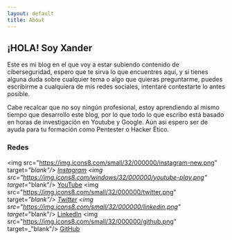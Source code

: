 ```yaml
---
layout: default
title: About
---
```


## ¡HOLA! Soy Xander

Este es mi blog en el que voy a estar subiendo contenido de ciberseguridad, espero que te sirva lo que encuentres aquí, y si tienes alguna duda sobre cualquier tema o algo que quieras preguntarme, puedes escribirme a cualquiera de mis redes sociales, intentaré contestarte lo antes posible. 



Cabe recalcar que no soy ningún profesional, estoy aprendiendo al mismo tiempo que desarrollo este blog, por lo que todo lo que escribo está basado en horas de investigación en Youtube y Google. Aún asi espero ser de ayuda para tu formación como Pentester o Hacker Ético.




### Redes

<img src="https://img.icons8.com/small/32/000000/instagram-new.png" target=_"blank"/> [Instagram](https://www.instagram.com/mrxaander/)
<img src="https://img.icons8.com/windows/32/000000/youtube-play.png" target=_"blank"/> [YouTube](https://www.youtube.com/channel/UCBxuMtnkI2vXM5iClieqFkg)
<img src="https://img.icons8.com/small/32/000000/twitter.png" target=_"blank"/> [Twitter](https://twitter.com/mxaander)
<img src="https://img.icons8.com/small/32/000000/linkedin.png" target=_"blank"/> [LinkedIn](https://www.linkedin.com/in/mrxander/)
<img src="https://img.icons8.com/small/32/000000/github.png" target=_"blank"/> [GitHub](https://github.com/MrXaander)


[comment]: <> (<img src="https://img.icons8.com/small/32/000000/instagram-new.png" alt="Logo prueba" style="width: 32px; height: 32px" />)
